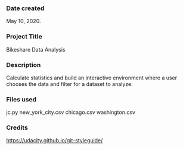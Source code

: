 ### Date created
May 10, 2020.

### Project Title
Bikeshare Data Analysis

### Description
Calculate statistics and build an interactive environment where a user chooses the data and filter for a dataset to analyze.

### Files used
jc.py
new_york_city.csv
chicago.csv
washington.csv

### Credits
https://udacity.github.io/git-styleguide/
